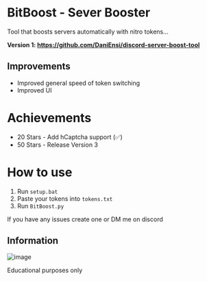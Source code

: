 # BitBoost - Sever Booster
Tool that boosts servers automatically with nitro tokens...

**Version 1: https://github.com/DaniEnsi/discord-server-boost-tool**

## Improvements
- Improved general speed of token switching
- Improved UI

# Achievements
- 20 Stars - Add hCaptcha support (✅)
- 50 Stars - Release Version 3

# How to use
1. Run ```setup.bat```
2. Paste your tokens into ```tokens.txt```
3. Run ```BitBoost.py```

If you have any issues create one or DM me on discord

## Information 

![image](https://user-images.githubusercontent.com/74594229/184509377-b16c89e1-ae09-45f9-b034-8048b4229500.png)


Educational purposes only
